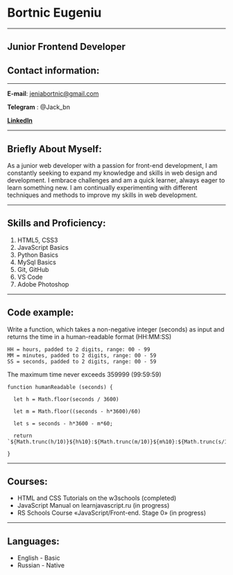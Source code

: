# Bortnic Eugeniu

---

## Junior Frontend Developer

## Contact information:

---

**E-mail**: jeniabortnic@gmail.com

**Telegram** : @Jack_bn

**[LinkedIn](https://www.linkedin.com/in/eugen-bortnic/ "LinkedIn")**

---

## Briefly About Myself:

As a junior web developer with a passion for front-end development, I am constantly seeking to expand my knowledge and skills in web design and development. I embrace challenges and am a quick learner, always eager to learn something new. I am continually experimenting with different techniques and methods to improve my skills in web development.

---

## Skills and Proficiency:

1. HTML5, CSS3
2. JavaScript Basics
3. Python Basics
4. MySql Basics
5. Git, GitHub
6. VS Code
7. Adobe Photoshop

---

## Code example:

Write a function, which takes a non-negative integer (seconds) as input and returns the time in a human-readable format (HH:MM:SS)

    HH = hours, padded to 2 digits, range: 00 - 99
    MM = minutes, padded to 2 digits, range: 00 - 59
    SS = seconds, padded to 2 digits, range: 00 - 59

The maximum time never exceeds 359999 (99:59:59)

```
function humanReadable (seconds) {

  let h = Math.floor(seconds / 3600)

  let m = Math.floor((seconds - h*3600)/60)

  let s = seconds - h*3600 - m*60;

  return `${Math.trunc(h/10)}${h%10}:${Math.trunc(m/10)}${m%10}:${Math.trunc(s/10)}${s%10}`;

}
```

---

## Courses:

- HTML and CSS Tutorials on the w3schools (completed)
- JavaScript Manual on learnjavascript.ru (in progress)
- RS Schools Course «JavaScript/Front-end. Stage 0» (in progress)

---

## Languages:

- English - Basic
- Russian - Native